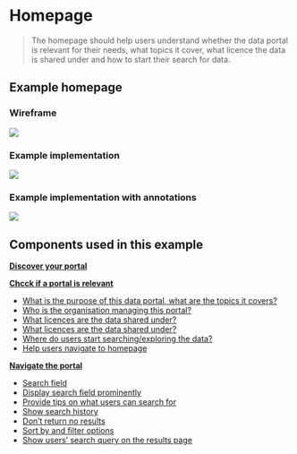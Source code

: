 # Homepage

> The homepage should help users understand whether the data portal is relevant for their needs, what topics it cover, what licence the data is shared under and how to start their search for data.

## Example homepage


<!-- tabs:start -->

### **Wireframe**
<a href="/dd3-wireframes/_media/overview/1.landing.png" target="_blank"><img src="/dd3-wireframes/_media/overview/1.landing.png" data-no-zoom/></a>

### **Example implementation**
<a href="/dd3-wireframes/_media/stage-1/homepage/wireframe-home.png" target="_blank"><img src="/dd3-wireframes/_media/stage-1/homepage/wireframe-home.png" data-no-zoom/></a>

### **Example implementation with annotations**
<a href="/dd3-wireframes/_media/stage-1/homepage/wireframe-home-annotations.png" target="_blank"><img src="/dd3-wireframes/_media/stage-1/homepage/wireframe-home-annotations.png" data-no-zoom/></a>


<!-- tabs:end -->

## Components used in this example

**[Discover your portal](main-content/steps/discover-your-portal)**
<!-- typo in the link url -->

**[Chcck if a portal is relevant](main-content/steps/check-a-portal-is-relevant)**
* [What is the purpose of this data portal, what are the topics it covers?](https://pautva.github.io/dd3-wireframes/#/main-content/steps/check-a-portal-is-relevant?id=_1-what-is-the-purpose-of-this-data-portal-what-are-the-topics-it-covers)
* [Who is the organisation managing this portal?](https://pautva.github.io/dd3-wireframes/#/main-content/steps/check-a-portal-is-relevant?id=_2-who-is-the-organisation-managing-this-portal)
* [What licences are the data shared under?](https://pautva.github.io/dd3-wireframes/#/main-content/steps/check-a-portal-is-relevant?id=_2-who-is-the-organisation-managing-this-portal)
* [What licences are the data shared under?](https://pautva.github.io/dd3-wireframes/#/main-content/steps/check-a-portal-is-relevant?id=_3-what-licences-are-the-data-shared-under)
* [Where do users start searching/exploring the data?](https://pautva.github.io/dd3-wireframes/#/main-content/steps/check-a-portal-is-relevant?id=_4-where-do-users-start-searchingexploring-the-data)
* [Help users navigate to homepage](https://pautva.github.io/dd3-wireframes/#/main-content/steps/check-a-portal-is-relevant?id=_5-help-users-navigate-to-homepage)

**[Navigate the portal](main-content/steps/search-for-data)**

* [Search field](https://pautva.github.io/dd3-wireframes/#/main-content/steps/search-for-data?id=_1-search-field)
* [Display search field prominently](https://pautva.github.io/dd3-wireframes/#/main-content/steps/search-for-data?id=_2-display-search-field-prominently)
* [Provide tips on what users can search for](https://pautva.github.io/dd3-wireframes/#/main-content/steps/search-for-data?id=_3-provide-tips-on-what-users-can-search-for)
* [Show search history](https://pautva.github.io/dd3-wireframes/#/main-content/steps/search-for-data?id=_4-show-search-history)
* [Don’t return no results](https://pautva.github.io/dd3-wireframes/#/main-content/steps/search-for-data?id=_5-dont-return-no-results)
* [Sort by and filter options](https://pautva.github.io/dd3-wireframes/#/main-content/steps/search-for-data?id=_6-sort-by-and-filter-options)
* [Show users’ search query on the results page](https://pautva.github.io/dd3-wireframes/#/main-content/steps/search-for-data?id=_7-show-users-search-query-on-the-results-page)
